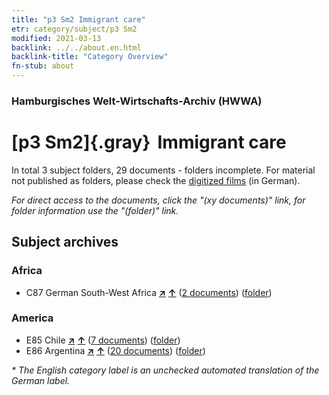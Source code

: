 ```yaml
---
title: "p3 Sm2 Immigrant care"
etr: category/subject/p3 Sm2
modified: 2021-03-13
backlink: ../../about.en.html
backlink-title: "Category Overview"
fn-stub: about
---
```


### Hamburgisches Welt-Wirtschafts-Archiv (HWWA)
# [p3 Sm2]{.gray}&#8201; Immigrant care&#160; 





In total 3 subject folders, 29 documents - folders incomplete.
For material not published as folders, please check the [digitized films](/film/h1_sh) (in German).

_For direct access to the documents, click the "(xy documents)" link, for folder information use the "(folder)" link._

## Subject archives



### Africa

- C87 German South-West Africa [**&nearr;**](../../../geo/i/141450/about.en.html "German South-West Africa (all folders)") [**&uarr;**](../../../geo/about.en.html#C87 "Country category system") (<a href="https://pm20.zbw.eu/dfgview/sh/141450,145919" title="about: German South-West Africa : Immigrant care" target="_blank">2 documents</a>) ([folder](http://purl.org/pressemappe20/folder/sh/141450,145919))

### America

- E85 Chile [**&nearr;**](../../../geo/i/141691/about.en.html "Chile (all folders)") [**&uarr;**](../../../geo/about.en.html#E85 "Country category system") (<a href="https://pm20.zbw.eu/dfgview/sh/141691,145919" title="about: Chile : Immigrant care" target="_blank">7 documents</a>) ([folder](http://purl.org/pressemappe20/folder/sh/141691,145919))
- E86 Argentina [**&nearr;**](../../../geo/i/141692/about.en.html "Argentina (all folders)") [**&uarr;**](../../../geo/about.en.html#E86 "Country category system") (<a href="https://pm20.zbw.eu/dfgview/sh/141692,145919" title="about: Argentina : Immigrant care" target="_blank">20 documents</a>) ([folder](http://purl.org/pressemappe20/folder/sh/141692,145919))


_* The English category label is an unchecked automated translation of the German label._


